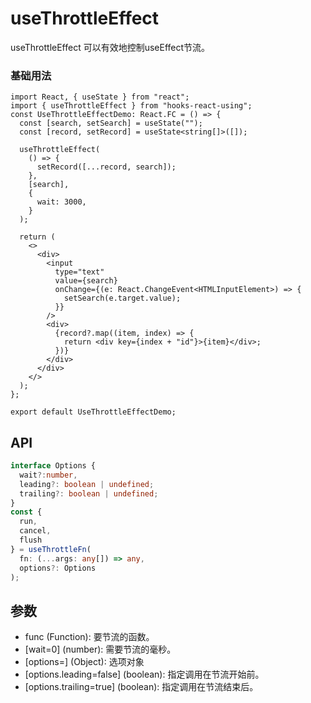 # useThrottleEffect

useThrottleEffect 可以有效地控制useEffect节流。

### 基础用法

```tsx
import React, { useState } from "react";
import { useThrottleEffect } from "hooks-react-using";
const UseThrottleEffectDemo: React.FC = () => {
  const [search, setSearch] = useState("");
  const [record, setRecord] = useState<string[]>([]);

  useThrottleEffect(
    () => {
      setRecord([...record, search]);
    },
    [search],
    {
      wait: 3000,
    }
  );

  return (
    <>
      <div>
        <input
          type="text"
          value={search}
          onChange={(e: React.ChangeEvent<HTMLInputElement>) => {
            setSearch(e.target.value);
          }}
        />
        <div>
          {record?.map((item, index) => {
            return <div key={index + "id"}>{item}</div>;
          })}
        </div>
      </div>
    </>
  );
};

export default UseThrottleEffectDemo;

```

## API

```typescript
interface Options {
  wait?:number,
  leading?: boolean | undefined;
  trailing?: boolean | undefined;
}
const {
  run,
  cancel,
  flush
} = useThrottleFn(
  fn: (...args: any[]) => any,
  options?: Options
);
```

## 参数
- func (Function): 要节流的函数。
- [wait=0] (number): 需要节流的毫秒。
- [options=] (Object): 选项对象
- [options.leading=false] (boolean): 指定调用在节流开始前。
- [options.trailing=true] (boolean): 指定调用在节流结束后。
